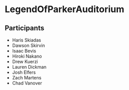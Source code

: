 # LegendOfParkerAuditorium

## Participants

- Haris Skiadas
- Dawson Skirvin
- Isaac Bevis
- Hiroki Nakano
- Drew Kuerzi
- Lauren Dickman
- Josh Elfers
- Zach Martens
- Chad Vanover
